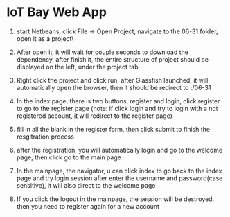 # IoT Bay Web App
1. start Netbeans, click File -> Open Project, navigate to the 06-31 folder, open it as a project\

2. After open it, it will wait for couple seconds to download the dependency, after finish it, the 
entire structure of project should be displayed on the left, under the project tab

3. Right click the project and click run, after Glassfish launched, it will automatically open 
the browser, then it should be redirect to <localIPorDomainName>:<port>/06-31

4. In the index page, there is two buttons, register and login, click register to go to the register
page (note: if click login and try to login with a not registered account, it will redirect to the 
register page)

5. fill in all the blank in the register form, then click submit to finish the resgitration process

6. after the registration, you will automatically login and go to the welcome page, then click go to
the main page

7. In the mainpage, the navigator, u can click index to go back to the index page and try login session
after enter the username and password(case sensitive), it will also direct to the welcome page

8. If you click the logout in the mainpage, the session will be destroyed, then you need to register 
again for a new account
